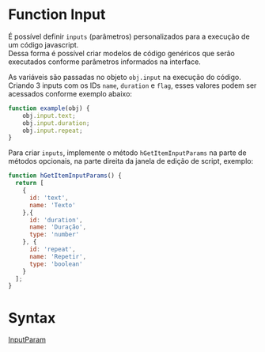 # Function Input

É possível definir `inputs` (parâmetros) personalizados para a execução de um código javascript.<br>
Dessa forma é possível criar modelos de código genéricos que serão executados conforme parâmetros informados na interface.

As variáveis são passadas no objeto `obj.input` na execução do código.<br>
Criando 3 inputs com os IDs `name`, `duration` e `flag`, esses valores podem ser acessados conforme exemplo abaixo:<br>
```javascript
function example(obj) {
    obj.input.text;
    obj.input.duration;
    obj.input.repeat;
}
```

Para criar `inputs`, implemente o método `hGetItemInputParams` na parte de métodos opcionais, na parte direita da janela de edição de script, exemplo:<br>

```javascript
function hGetItemInputParams() {
  return [
    {
      id: 'text',
      name: 'Texto'
    },{
      id: 'duration',
      name: 'Duração',
      type: 'number'
    }, {
      id: 'repeat',
      name: 'Repetir',
      type: 'boolean'
    }
  ];
}
```

# Syntax

[InputParam](https://github.com/holyrics/Scripts/blob/main/InputParam.md)

